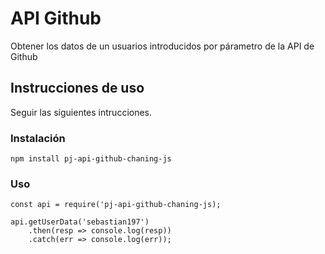 # API Github

Obtener los datos de un usuarios introducidos por párametro de la API de Github

## Instrucciones de uso

Seguir las siguientes intrucciones.

### Instalación

```
npm install pj-api-github-chaning-js
```

### Uso

```
const api = require('pj-api-github-chaning-js);

api.getUserData('sebastian197')
    .then(resp => console.log(resp))
    .catch(err => console.log(err));
```
